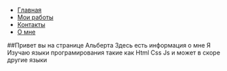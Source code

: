 
<html>
<head>
	<link rel="stylesheet" type="text/css" href="style.css">
	<title></title>
</head>
<body>
	<ul id="navbar" >
      <li><a href="#">Главная</a></li>
      <li><a href="#">Мои работы</a></li>
      <li><a href="#">Контакты</a></li>
      <li><a href="#">О мне</a></li>
    </ul>
##Привет вы на странице Альберта
Здесь есть информация о мне
Я Изучаю языки програмирования такие как Html Css Js и может в скоре другие языки
</body>
</html>

